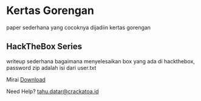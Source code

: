 # Kertas Gorengan

paper sederhana yang cocoknya dijadiin kertas gorengan

## HackTheBox Series
writeup sederhana bagaimana menyelesaikan box yang ada di hackthebox, password zip adalah isi dari user.txt

Mirai [Download](https://raw.githubusercontent.com/crackatoa/kertasgorengan/master/doc/Mirai.7z)

Need Help? tahu.datar@crackatoa.id
